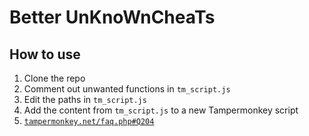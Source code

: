 # Better UnKnoWnCheaTs

## How to use

1. Clone the repo
2. Comment out unwanted functions in `tm_script.js`
3. Edit the paths in `tm_script.js`
4. Add the content from `tm_script.js` to a new Tampermonkey script
5. [`tampermonkey.net/faq.php#Q204`](https://www.tampermonkey.net/faq.php#Q204)
